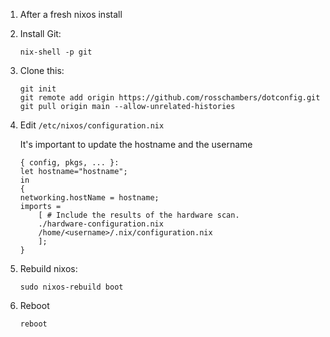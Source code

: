 1. After a fresh nixos install
1. Install Git: 
    
    `nix-shell -p git`
1. Clone this:
    ```shell
    git init
    git remote add origin https://github.com/rosschambers/dotconfig.git
    git pull origin main --allow-unrelated-histories
    ```
1. Edit `/etc/nixos/configuration.nix`

    It's important to update the hostname and the username
    ```
    { config, pkgs, ... }:
    let hostname="hostname";
    in
    {
    networking.hostName = hostname;
    imports =
        [ # Include the results of the hardware scan.
        ./hardware-configuration.nix
        /home/<username>/.nix/configuration.nix
        ];
    }
    ```


1. Rebuild nixos:

    `sudo nixos-rebuild boot`
1. Reboot

    `reboot`

